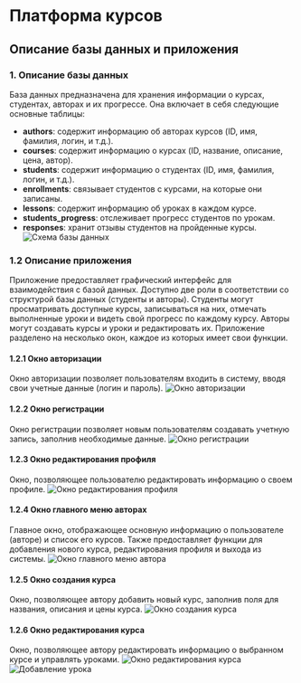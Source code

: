 # Платформа курсов

## Описание базы данных и приложения

### 1. Описание базы данных
База данных предназначена для хранения информации о курсах, студентах, авторах и их прогрессе. Она включает в себя следующие основные таблицы:

- **authors**: содержит информацию об авторах курсов (ID, имя, фамилия, логин, и т.д.).
- **courses**: содержит информацию о курсах (ID, название, описание, цена, автор).
- **students**: содержит информацию о студентах (ID, имя, фамилия, логин, и т.д.).
- **enrollments**: связывает студентов с курсами, на которые они записаны.
- **lessons**: содержит информацию об уроках в каждом курсе.
- **students_progress**: отслеживает прогресс студентов по урокам.
- **responses**: хранит отзывы студентов на пройденные курсы.
![Схема базы данных](./схема.png)

### 1.2 Описание приложения
Приложение предоставляет графический интерфейс для взаимодействия с базой данных. Доступно две роли в соответствии со структурой базы данных (студенты и авторы). Студенты могут просматривать доступные курсы, записываться на них, отмечать выполненные уроки и видеть свой прогресс по каждому курсу. Авторы могут создавать курсы и уроки и редактировать их. Приложение разделено на несколько окон, каждое из которых имеет свои функции.

#### 1.2.1 Окно авторизации
Окно авторизации позволяет пользователям входить в систему, вводя свои учетные данные (логин и пароль).
![Окно авторизации](./авторизация.png)

#### 1.2.2 Окно регистрации
Окно регистрации позволяет новым пользователям создавать учетную запись, заполнив необходимые данные.
![Окно регистрации](./регистрация.png)

#### 1.2.3 Окно редактирования профиля
Окно, позволяющее пользователю редактировать информацию о своем профиле.
![Окно редактирования профиля](./редактирование_профиля.png)

#### 1.2.4 Окно главного меню авторах
Главное окно, отображающее основную информацию о пользователе (авторе) и список его курсов. Также предоставляет функции для добавления нового курса, редактирования профиля и выхода из системы.
![Окно главного меню автора](./главное_меню_автора.png)

#### 1.2.5 Окно создания курса
Окно, позволяющее автору добавить новый курс, заполнив поля для названия, описания и цены курса.
![Окно создания курса](./добавление_курса.png)

#### 1.2.6 Окно редактирования курса
Окно, позволяющее автору редактировать информацию о выбранном курсе и управлять уроками.
![Окно редактирования курса](./редактирование_курса.png)
![Добавление урока](./создание_урока.png)
